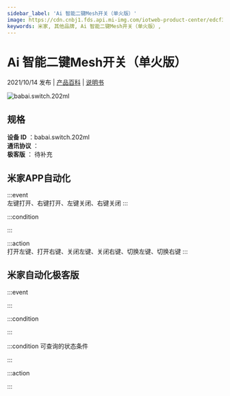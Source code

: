 ```yaml
---
sidebar_label: 'Ai 智能二键Mesh开关（单火版）'
image: https://cdn.cnbj1.fds.api.mi-img.com/iotweb-product-center/edcf3efa0e0b5131a899079cb7d330c3_1631789588147.png?GalaxyAccessKeyId=AKVGLQWBOVIRQ3XLEW&Expires=9223372036854775807&Signature=7d7z+AYEWaAOuPOdgtOyE5dkFLw=
keywords: 米家, 其他品牌, Ai 智能二键Mesh开关（单火版）, 
---
```

# Ai 智能二键Mesh开关（单火版）

2021/10/14 发布 | [产品百科](https://home.mi.com/webapp/content/baike/product/index.html?model=babai.switch.202ml/) | [说明书](https://home.mi.com/views/introduction.html?model=babai.switch.202ml&region=cn)

![babai.switch.202ml](https://cdn.cnbj1.fds.api.mi-img.com/iotweb-product-center/edcf3efa0e0b5131a899079cb7d330c3_1631789588147.png?GalaxyAccessKeyId=AKVGLQWBOVIRQ3XLEW&Expires=9223372036854775807&Signature=7d7z+AYEWaAOuPOdgtOyE5dkFLw=)

## 规格  
> 
**设备 ID** ：babai.switch.202ml  
**通讯协议** ：  
**极客版**  ： 待补充 


## 米家APP自动化  

:::event  
左键打开、右键打开、左键关闭、右键关闭
:::

:::condition  

:::

:::action   
打开左键、打开右键、关闭左键、关闭右键、切换左键、切换右键
:::

## 米家自动化极客版  

:::event  

:::

:::condition  

:::

:::condition 可查询的状态条件  

:::

:::action  

:::

        

